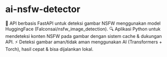 # ai-nsfw-detector
🚀 API berbasis FastAPI untuk deteksi gambar NSFW menggunakan model HuggingFace (Falconsai/nsfw_image_detection).  🔍 Aplikasi Python untuk mendeteksi konten NSFW pada gambar dengan sistem cache &amp; dukungan API.  ⚡ Deteksi gambar aman/tidak aman menggunakan AI (Transformers + Torch), hasil cepat &amp; bisa dijalankan lokal.
